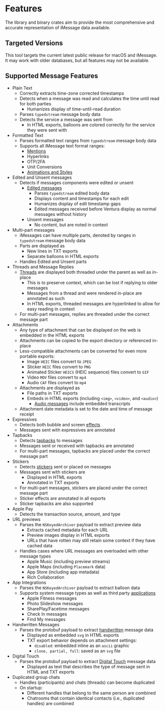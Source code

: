 # Features

The library and binary crates aim to provide the most comprehensive and accurate representation of iMessage data available.

## Targeted Versions

This tool targets the current latest public release for macOS and iMessage. It may work with older databases, but all features may not be available.

## Supported Message Features

- Plain Text
  - Correctly extracts time-zone corrected timestamps
  - Detects when a message was read and calculates the time until read for both parties
    - Humanizes display of time-until-read duration
  - Parses `typedstream` message body data
  - Detects the service a message was sent from
    - In HTML exports, balloons are colored correctly for the service they were sent with
- Formatted Text
  - Parses formatted text ranges from `typedstream` message body data
  - Supports all iMessage text format ranges:
    - [Mentions](https://support.apple.com/guide/messages/mention-a-person-icht306ee34b/mac)
    - Hyperlinks
    - OTP/2FA
    - Unit Conversions
    - [Animations and Styles](https://support.apple.com/guide/iphone/style-and-animate-messages-iphe5c5af4d4/ios)
- Edited and Unsent messages
  - Detects if messages components were edited or unsent
    - [Edited messages](https://support.apple.com/guide/iphone/unsend-and-edit-messages-iphe67195653/ios)
      - Parses `typedstream` edited body data
      - Displays content and timestamps for each edit
      - Humanizes display of edit timestamp gaps
      - Edited messages received before Ventura display as normal messages without history
    - Unsent messages
      - No content, but are noted in context
- Multi-part messages
  - iMessages can have multiple parts, denoted by ranges in `typedstream` message body data
  - Parts are displayed as
    - New lines in TXT exports
    - Separate balloons in HTML exports
  - Handles Edited and Unsent parts
- Threads and Message Replies
  - [Threads](https://support.apple.com/en-us/104974) are displayed both threaded under the parent as well as in-place
    - This is to preserve context, which can be lost if replying to older messages
    - Messages from a thread and were rendered in-place are annotated as such
    - In HTML exports, threaded messages are hyperlinked to allow for easy reading in context
  - For multi-part messages, replies are threaded under the correct message part
- Attachments
  - Any type of attachment that can be displayed on the web is embedded in the HTML exports
  - Attachments can be copied to the export directory or referenced in-place
  - Less-compatible attachments can be converted for even more portable exports:
    - Image `HEIC` files convert to `JPEG`
    - Sticker `HEIC` files convert to `PNG`
    - Animated Sticker `HEICS` (HEIC sequence) files convert to `GIF`
    - Video `MOV` files convert to `mp4`
    - Audio `CAF` files convert to `mp4`
  - Attachments are displayed as
    - File paths in TXT exports
    - Embeds in HTML exports (including `<img>`, `<video>`, and `<audio>`)
      - [Audio messages](https://support.apple.com/guide/messages/send-an-audio-message-icht204ef108/mac) include embedded transcripts
  - Attachment date metadata is set to the date and time of message receipt
- Expressives
  - Detects both bubble and screen [effects](https://support.apple.com/en-us/104970)
  - Messages sent with expressives are annotated
- Tapbacks
  - Detects [tapbacks](https://support.apple.com/guide/iphone/react-with-tapbacks-iph018d3c336/ios) to messages
  - Messages sent or received with tapbacks are annotated
  - For multi-part messages, tapbacks are placed under the correct message part
- Stickers
  - Detects [stickers](https://support.apple.com/guide/iphone/send-stickers-iph37b0bfe7b/ios) sent or placed on messages
  - Messages sent with stickers are
    - Displayed in HTML exports
    - Annotated in TXT exports
  - For multi-part messages, stickers are placed under the correct message part
  - Sticker effects are annotated in all exports
  - Sticker tapbacks are also supported
- Apple Pay
  - Detects the transaction source, amount, and type
- URL previews
  - Parses the `NSKeyedArchiver` payload to extract preview data
    - Extracts cached metadata for each URL
    - Preview images display in HTML exports
    - URLs that have rotten may still retain some context if they have cached data
  - Handles cases where URL messages are overloaded with other message types
    - Apple Music (including preview streams)
    - Apple Maps (including `Placemark` data)
    - App Store (including app metadata)
    - Rich Collaboration
- App Integrations
  - Parses the `NSKeyedArchiver` payload to extract balloon data
  - Supports system message types as well as third party [applications](https://support.apple.com/en-us/104969)
    - Apple Fitness messages
    - Photo Slideshow messages
    - SharePlay/Facetime messages
    - Check In messages
    - Find My messages
- Handwritten Messages
  - Parses the protobuf payload to extract [handwritten](https://support.apple.com/en-my/guide/iphone/iph3d4cb79c9/ios) message data
    - Displayed as embedded `svg` in HTML exports
    - TXT export behavior depends on attachment settings:
      - `disabled`: embedded inline as an `ascii` graphic
      - `clone, partial, full`: saved as an `svg` file
- Digital Touch
  - Parses the protobuf payload to extract [Digital Touch](https://support.apple.com/guide/ipod-touch/send-a-digital-touch-effect-iph3fadba219/ios) message data
    - Displayed as text that describes the type of message sent in HTML and TXT exports
- Duplicated group chats
  - Handles (participants) and chats (threads) can become duplicated
  - On startup:
    - Different handles that belong to the same person are combined
    - Chatrooms that contain identical contacts (i.e., duplicated handles) are combined

